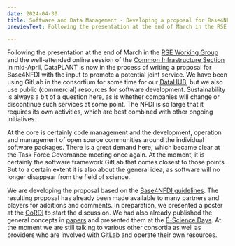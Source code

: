 ```yaml
---
date: 2024-04-30
title: Software and Data Management - Developing a proposal for Base4NFDI
previewText: Following the presentation at the end of March in the RSE Working Group and the well-attended online session of the Common Infrastructure Section in mid-April, DataPLANT is now in the process of writing a proposal for Base4NFDI with the input to promote a potential joint service. We have been using GitLab in the consortium for some time for our DataHUB,...

---
```

Following the presentation at the end of March in the [RSE Working Group](https://doi.org/10.5281/zenodo.6483449) and the well-attended online session of the [Common Infrastructure Section](https://www.nfdi.de/section-infra/) in mid-April, DataPLANT is now in the process of writing a proposal for Base4NFDI with the input to promote a potential joint service. We have been using GitLab in the consortium for some time for our [DataHUB](https://git.nfdi4plants.org/explore), but we also use public (commercial) resources for software development. Sustainability is always a bit of a question here, as is whether companies will change or discontinue such services at some point. The NFDI is so large that it requires its own activities, which are best combined with other ongoing initiatives.

At the core is certainly code management and the development, operation and management of open source communities around the individual software packages. There is a great demand here, which became clear at the Task Force Governance meeting once again. At the moment, it is certainly the software framework GitLab that comes closest to those points. But to a certain extent it is also about the general idea, as software will no longer disappear from the field of science.

We are developing the proposal based on the [Base4NFDI guidelines](https://base4nfdi.de/process/how-to-apply). The resulting proposal has already been made available to many partners and players for additions and comments. In preparation, we presented a poster at the [CoRDI](https://zenodo.org/records/10021181) to start the discussion. We had also already published the general concepts in [papers](https://onlinelibrary.wiley.com/doi/pdf/10.1111/tpj.16474) and presented them at the [E-Science Days](https://doi.org/10.11588/heidok.00029769). At the moment we are still talking to various other consortia as well as providers who are involved with GitLab and operate their own resources.